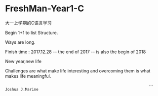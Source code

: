 # FreshMan-Year1-C
大一上学期的C语言学习

Begin 1+1 to list Structure.

Ways are long.

Finish time : 2017.12.28 -- the end of 2017 -- is also the begin of 2018

New year,new life

Challenges are what make life interesting and overcoming them is what makes life meaningful.

                                                                     -- Joshua J.Marine
